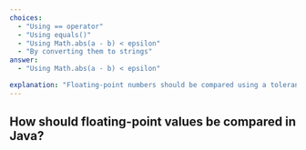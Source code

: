 ```yaml
---
choices:
  - "Using == operator"
  - "Using equals()"
  - "Using Math.abs(a - b) < epsilon"
  - "By converting them to strings"
answer:
  - "Using Math.abs(a - b) < epsilon"

explanation: "Floating-point numbers should be compared using a tolerance due to possible rounding errors."
---
```


## How should floating-point values be compared in Java?
